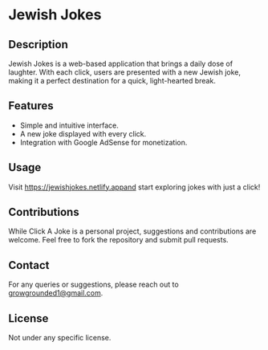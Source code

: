 # Jewish Jokes

## Description
Jewish Jokes is a web-based application that brings a daily dose of laughter. With each click, users are presented with a new Jewish joke, making it a perfect destination for a quick, light-hearted break.

## Features
- Simple and intuitive interface.
- A new joke displayed with every click.
- Integration with Google AdSense for monetization.

## Usage
Visit https://jewishjokes.netlify.appand start exploring jokes with just a click!

## Contributions
While Click A Joke is a personal project, suggestions and contributions are welcome. Feel free to fork the repository and submit pull requests.

## Contact
For any queries or suggestions, please reach out to growgrounded1@gmail.com.

## License
Not under any specific license.
